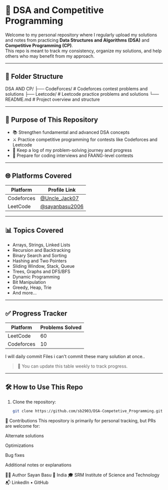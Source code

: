 # 🧠 DSA and Competitive Programming

Welcome to my personal repository where I regularly upload my solutions and notes from practicing **Data Structures and Algorithms (DSA)** and **Competitive Programming (CP)**.  
This repo is meant to track my consistency, organize my solutions, and help others who may benefit from my approach.

---

## 📁 Folder Structure

DSA AND CP/
├── CodeForces/ # Codeforces contest problems and solutions
├── Leetcode/ # Leetcode practice problems and solutions
└── README.md # Project overview and structure


---

## 🚀 Purpose of This Repository

- 📚 Strengthen fundamental and advanced DSA concepts  
- ⚔️ Practice competitive programming for contests like Codeforces and Leetcode  
- 📝 Keep a log of my problem-solving journey and progress  
- 🎯 Prepare for coding interviews and FAANG-level contests  

---

## 🌐 Platforms Covered

| Platform    | Profile Link                                                  |
|-------------|---------------------------------------------------------------|
| Codeforces  | [@Uncle_Jack07](https://codeforces.com/profile/Uncle_Jack07) |
| LeetCode    | [@sayanbasu2006](https://leetcode.com/u/sayanbasu2006/)      |

---

## 📊 Topics Covered

- Arrays, Strings, Linked Lists  
- Recursion and Backtracking  
- Binary Search and Sorting  
- Hashing and Two Pointers  
- Sliding Window, Stack, Queue  
- Trees, Graphs and DFS/BFS  
- Dynamic Programming  
- Bit Manipulation  
- Greedy, Heap, Trie  
- And more...

---

## ✅ Progress Tracker

| Platform    | Problems Solved |
|-------------|-----------------|
| LeetCode    |      60         |
| Codeforces  |      10         |

I will daily commit Files i can't commit these many solution at once..


> 📌 You can update this table weekly to track progress.

---

## 🛠️ How to Use This Repo

1. Clone the repository:
   ```bash
   git clone https://github.com/sb2903/DSA-Competetive_Programming.git

🤝 Contributions
This repository is primarily for personal tracking, but PRs are welcome for:

Alternate solutions

Optimizations

Bug fixes

Additional notes or explanations

🧑‍💻 Author
Sayan Basu
📍 India
🎓 SRM Institute of Science and Technology
📬 LinkedIn • GitHub
